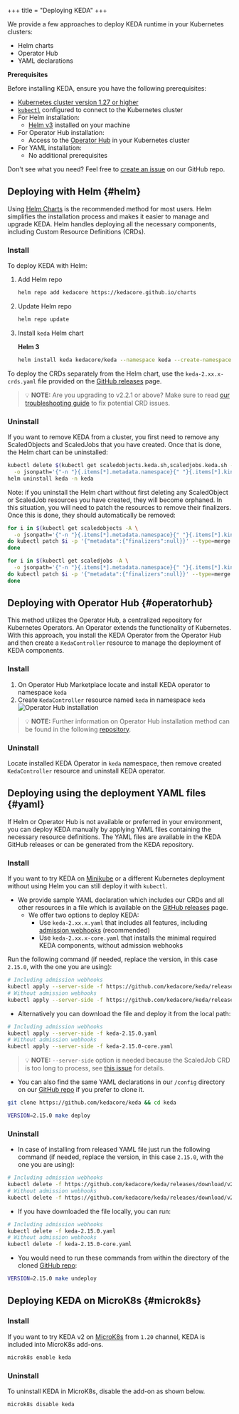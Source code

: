 +++
title = "Deploying KEDA"
+++

We provide a few approaches to deploy KEDA runtime in your Kubernetes clusters:

- Helm charts
- Operator Hub
- YAML declarations

**Prerequisites**

Before installing KEDA, ensure you have the following prerequisites:

- [Kubernetes cluster version 1.27 or higher](https://kubernetes.io/docs/setup/)
- [`kubectl`](https://kubernetes.io/docs/tasks/tools/) configured to connect to the Kubernetes cluster
- For Helm installation:
  - [Helm v3](https://helm.sh/docs/intro/install/) installed on your machine
- For Operator Hub installation:
  - Access to the [Operator Hub](https://operatorhub.io/) in your Kubernetes cluster
- For YAML installation:
   - No additional prerequisites

Don't see what you need? Feel free to [create an issue](https://github.com/kedacore/keda/issues/new) on our GitHub repo.

## Deploying with Helm {#helm}

Using [Helm Charts](https://helm.sh/) is the recommended method for most users. Helm simplifies the installation process and makes it easier to manage and upgrade KEDA. Helm handles deploying all the necessary components, including Custom Resource Definitions (CRDs).

### Install

To deploy KEDA with Helm:

1. Add Helm repo

    ```sh
    helm repo add kedacore https://kedacore.github.io/charts
    ```

2. Update Helm repo

    ```sh
    helm repo update
    ```

3. Install `keda` Helm chart

    **Helm 3**

    ```sh
    helm install keda kedacore/keda --namespace keda --create-namespace
    ```

To deploy the CRDs separately from the Helm chart, use the `keda-2.xx.x-crds.yaml` file provided on the [GitHub releases](https://github.com/kedacore/keda/releases) page.

> 💡 **NOTE:** Are you upgrading to v2.2.1 or above? Make sure to read [our troubleshooting guide](https://keda.sh/docs/latest/troubleshooting/) to fix potential CRD issues.

### Uninstall

If you want to remove KEDA from a cluster, you first need to remove any ScaledObjects and ScaledJobs that you have created. Once that is done, the Helm chart can be uninstalled:

```sh
kubectl delete $(kubectl get scaledobjects.keda.sh,scaledjobs.keda.sh -A \
  -o jsonpath='{"-n "}{.items[*].metadata.namespace}{" "}{.items[*].kind}{"/"}{.items[*].metadata.name}{"\n"}')
helm uninstall keda -n keda
```

Note: if you uninstall the Helm chart without first deleting any ScaledObject or ScaledJob resources you have created, they will become orphaned. In this situation, you will need to patch the resources to remove their finalizers. Once this is done, they should automatically be removed:

```sh
for i in $(kubectl get scaledobjects -A \
  -o jsonpath='{"-n "}{.items[*].metadata.namespace}{" "}{.items[*].kind}{"/"}{.items[*].metadata.name}{"\n"}');
do kubectl patch $i -p '{"metadata":{"finalizers":null}}' --type=merge
done

for i in $(kubectl get scaledjobs -A \
  -o jsonpath='{"-n "}{.items[*].metadata.namespace}{" "}{.items[*].kind}{"/"}{.items[*].metadata.name}{"\n"}');
do kubectl patch $i -p '{"metadata":{"finalizers":null}}' --type=merge
done
```

## Deploying with Operator Hub {#operatorhub}

This method utilizes the Operator Hub, a centralized repository for Kubernetes Operators. An Operator extends the functionality of Kubernetes. With this approach, you install the KEDA Operator from the Operator Hub and then create a `KedaController` resource to manage the deployment of KEDA components.

### Install

1. On Operator Hub Marketplace locate and install KEDA operator to namespace `keda`
2. Create `KedaController` resource named `keda` in namespace `keda`
![Operator Hub installation](https://raw.githubusercontent.com/kedacore/keda-olm-operator/main/images/keda-olm-install.gif)
> 💡 **NOTE:** Further information on Operator Hub installation method can be found in the following [repository](https://github.com/kedacore/keda-olm-operator).

### Uninstall

Locate installed KEDA Operator in `keda` namespace, then remove created `KedaController` resource and uninstall KEDA operator.

## Deploying using the deployment YAML files {#yaml}

If Helm or Operator Hub is not available or preferred in your environment, you can deploy KEDA manually by applying YAML files containing the necessary resource definitions. The YAML files are available in the KEDA GitHub releases or can be generated from the KEDA repository.

### Install

If you want to try KEDA on [Minikube](https://minikube.sigs.k8s.io) or a different Kubernetes deployment without using Helm you can still deploy it with `kubectl`.

- We provide sample YAML declaration which includes our CRDs and all other resources in a file which is available on the [GitHub releases](https://github.com/kedacore/keda/releases) page. 
  - We offer two options to deploy KEDA:
    - Use `keda-2.xx.x.yaml` that includes all features, including [admission webhooks](./concepts/admission-webhooks.md) (recommended)
    - Use `keda-2.xx.x-core.yaml` that installs the minimal required KEDA components, without admission webhooks

Run the following command (if needed, replace the version, in this case `2.15.0`, with the one you are using):

```sh
# Including admission webhooks
kubectl apply --server-side -f https://github.com/kedacore/keda/releases/download/v2.15.0/keda-2.15.0.yaml
# Without admission webhooks
kubectl apply --server-side -f https://github.com/kedacore/keda/releases/download/v2.15.0/keda-2.15.0-core.yaml
```

- Alternatively you can download the file and deploy it from the local path:
```sh
# Including admission webhooks
kubectl apply --server-side -f keda-2.15.0.yaml
# Without admission webhooks
kubectl apply --server-side -f keda-2.15.0-core.yaml
```

> 💡 **NOTE:** `--server-side` option is needed because the ScaledJob CRD is too long to process, see [this issue](https://github.com/kedacore/keda/issues/4740) for details.

- You can also find the same YAML declarations in our `/config` directory on our [GitHub repo](https://github.com/kedacore/keda) if you prefer to clone it.

```sh
git clone https://github.com/kedacore/keda && cd keda

VERSION=2.15.0 make deploy
```

### Uninstall

- In case of installing from released YAML file just run the following command (if needed, replace the version, in this case `2.15.0`, with the one you are using):

```sh
# Including admission webhooks
kubectl delete -f https://github.com/kedacore/keda/releases/download/v2.15.0/keda-2.15.0.yaml
# Without admission webhooks
kubectl delete -f https://github.com/kedacore/keda/releases/download/v2.15.0/keda-2.15.0-core.yaml
```

- If you have downloaded the file locally, you can run:

```sh
# Including admission webhooks
kubectl delete -f keda-2.15.0.yaml
# Without admission webhooks
kubectl delete -f keda-2.15.0-core.yaml
```

- You would need to run these commands from within the directory of the cloned [GitHub repo](https://github.com/kedacore/keda):

```sh
VERSION=2.15.0 make undeploy
```

## Deploying KEDA on MicroK8s {#microk8s}

### Install

If you want to try KEDA v2 on [MicroK8s](https://microk8s.io/) from `1.20` channel, KEDA is included into MicroK8s add-ons.

```sh
microk8s enable keda
```

### Uninstall

To uninstall KEDA in MicroK8s, disable the add-on as shown below.

```sh
microk8s disable keda
```
